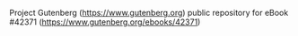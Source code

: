 Project Gutenberg (https://www.gutenberg.org) public repository for eBook #42371 (https://www.gutenberg.org/ebooks/42371)
